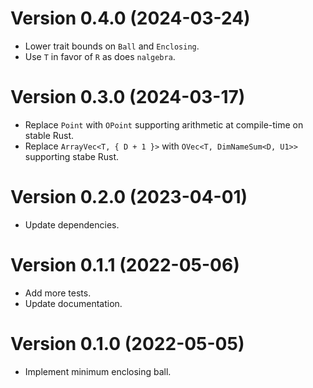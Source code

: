 # Version 0.4.0 (2024-03-24)

  * Lower trait bounds on `Ball` and `Enclosing`.
  * Use `T` in favor of `R` as does `nalgebra`.

# Version 0.3.0 (2024-03-17)

  * Replace `Point` with `OPoint` supporting arithmetic at compile-time on stable Rust.
  * Replace `ArrayVec<T, { D + 1 }>` with `OVec<T, DimNameSum<D, U1>>` supporting stabe Rust.

# Version 0.2.0 (2023-04-01)

  * Update dependencies.

# Version 0.1.1 (2022-05-06)

  * Add more tests.
  * Update documentation.

# Version 0.1.0 (2022-05-05)

  * Implement minimum enclosing ball.
